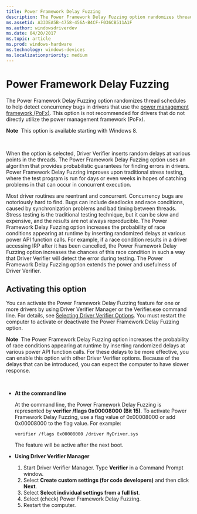 ```yaml
---
title: Power Framework Delay Fuzzing
description: The Power Framework Delay Fuzzing option randomizes thread schedules to help detect concurrency bugs in drivers that use the power management framework (PoFx).
ms.assetid: A33DEA5B-4758-456A-B4CF-F036CB511A1F
ms.author: windowsdriverdev
ms.date: 04/20/2017
ms.topic: article
ms.prod: windows-hardware
ms.technology: windows-devices
ms.localizationpriority: medium
---
```


# Power Framework Delay Fuzzing


The Power Framework Delay Fuzzing option randomizes thread schedules to help detect concurrency bugs in drivers that use the [power management framework (PoFx)](https://msdn.microsoft.com/library/windows/hardware/hh406637). This option is not recommended for drivers that do not directly utilize the power management framework (PoFx).

**Note**  This option is available starting with Windows 8.

 

When the option is selected, Driver Verifier inserts random delays at various points in the threads. The Power Framework Delay Fuzzing option uses an algorithm that provides probabilistic guarantees for finding errors in drivers. Power Framework Delay Fuzzing improves upon traditional stress testing, where the test program is run for days or even weeks in hopes of catching problems in that can occur in concurrent execution.

Most driver routines are reentrant and concurrent. Concurrency bugs are notoriously hard to find. Bugs can include deadlocks and race conditions, caused by synchronization problems and bad timing between threads. Stress testing is the traditional testing technique, but it can be slow and expensive, and the results are not always reproducible. The Power Framework Delay Fuzzing option increases the probability of race conditions appearing at runtime by inserting randomized delays at various power API function calls. For example, if a race condition results in a driver accessing IRP after it has been cancelled, the Power Framework Delay Fuzzing option increases the chances of this race condition in such a way that Driver Verifier will detect the error during testing. The Power Framework Delay Fuzzing option extends the power and usefulness of Driver Verifier.

## <span id="Activating_this_option"></span><span id="activating_this_option"></span><span id="ACTIVATING_THIS_OPTION"></span>Activating this option


You can activate the Power Framework Delay Fuzzing feature for one or more drivers by using Driver Verifier Manager or the Verifier.exe command line. For details, see [Selecting Driver Verifier Options](selecting-driver-verifier-options.md). You must restart the computer to activate or deactivate the Power Framework Delay Fuzzing option.

**Note**  The Power Framework Delay Fuzzing option increases the probability of race conditions appearing at runtime by inserting randomized delays at various power API function calls. For these delays to be more effective, you can enable this option with other Driver Verifier options. Because of the delays that can be introduced, you can expect the computer to have slower response.

 

-   **At the command line**

    At the command line, the Power Framework Delay Fuzzing is represented by **verifier /flags 0x00008000 (Bit 15)**. To activate Power Framework Delay Fuzzing, use a flag value of 0x00008000 or add 0x00008000 to the flag value. For example:

    ```
    verifier /flags 0x00008000 /driver MyDriver.sys
    ```

    The feature will be active after the next boot.

-   **Using Driver Verifier Manager**

    1.  Start Driver Verifier Manager. Type **Verifier** in a Command Prompt window.
    2.  Select **Create custom settings (for code developers)** and then click **Next**.
    3.  Select **Select individual settings from a full list**.
    4.  Select (check) Power Framework Delay Fuzzing.
    5.  Restart the computer.

 

 






